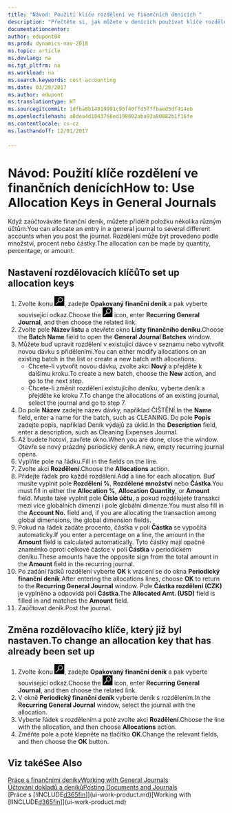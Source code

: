 ```yaml
---
title: "Návod: Použití klíče rozdělení ve finančních denících "
description: "Přečtěte si, jak můžete v denících používat klíče rozdělení."
documentationcenter: 
author: edupont04
ms.prod: dynamics-nav-2018
ms.topic: article
ms.devlang: na
ms.tgt_pltfrm: na
ms.workload: na
ms.search.keywords: cost accounting
ms.date: 03/29/2017
ms.author: edupont
ms.translationtype: HT
ms.sourcegitcommit: 1dfba8b14019991c95f40ffd5f7fbaed5df414eb
ms.openlocfilehash: a0dea4d1043766ed198002aba93a80882b1f16fe
ms.contentlocale: cs-cz
ms.lasthandoff: 12/01/2017

---
```

# <a name="how-to-use-allocation-keys-in-general-journals"></a><span data-ttu-id="da2f1-103">Návod: Použití klíče rozdělení ve finančních denících</span><span class="sxs-lookup"><span data-stu-id="da2f1-103">How to: Use Allocation Keys in General Journals</span></span>
<span data-ttu-id="da2f1-104">Když zaúčtováváte finanční deník, můžete přidělit  položku několika různým účtům.</span><span class="sxs-lookup"><span data-stu-id="da2f1-104">You can allocate an entry in a general journal to several different accounts when you post the journal.</span></span> <span data-ttu-id="da2f1-105">Rozdělení může být provedeno podle množství, procent nebo částky.</span><span class="sxs-lookup"><span data-stu-id="da2f1-105">The allocation can be made by quantity, percentage, or amount.</span></span>

## <a name="to-set-up-allocation-keys"></a><span data-ttu-id="da2f1-106">Nastavení rozdělovacích klíčů</span><span class="sxs-lookup"><span data-stu-id="da2f1-106">To set up allocation keys</span></span>
1. <span data-ttu-id="da2f1-107">Zvolte ikonu ![Vyhledat stránku nebo sestavu](media/ui-search/search_small.png "Ikona Vyhledat stránku nebo sestavu"), zadejte **Opakovaný finanční deník** a pak vyberte související odkaz.</span><span class="sxs-lookup"><span data-stu-id="da2f1-107">Choose the ![Search for Page or Report](media/ui-search/search_small.png "Search for Page or Report icon") icon, enter **Recurring General Journal**, and then choose the related link.</span></span>
2. <span data-ttu-id="da2f1-108">Zvolte pole **Název listu** a otevřete okno **Listy finančního deníku**.</span><span class="sxs-lookup"><span data-stu-id="da2f1-108">Choose the **Batch Name** field to open the **General Journal Batches** window.</span></span>
3. <span data-ttu-id="da2f1-109">Můžete buď upravit rozdělení v existující dávce v seznamu nebo vytvořit novou dávku s přiděleními.</span><span class="sxs-lookup"><span data-stu-id="da2f1-109">You can either modify allocations on an existing batch in the list or create a new batch with allocations.</span></span>
   * <span data-ttu-id="da2f1-110">Chcete-li vytvořit novou dávku, zvolte akci **Nový** a přejděte k dalšímu kroku.</span><span class="sxs-lookup"><span data-stu-id="da2f1-110">To create a new batch, choose the **New** action, and go to the next step.</span></span>
   * <span data-ttu-id="da2f1-111">Chcete-li změnit rozdělení existujícího deníku, vyberte deník a přejděte ke kroku 7.</span><span class="sxs-lookup"><span data-stu-id="da2f1-111">To change the allocations of an existing journal, select the journal and go to step 7.</span></span>    
4. <span data-ttu-id="da2f1-112">Do pole **Název** zadejte název dávky, například ČIŠTĚNÍ.</span><span class="sxs-lookup"><span data-stu-id="da2f1-112">In the **Name** field, enter a name for the batch, such as CLEANING.</span></span> <span data-ttu-id="da2f1-113">Do pole **Popis** zadejte popis, například Deník výdajů za úklid.</span><span class="sxs-lookup"><span data-stu-id="da2f1-113">In the **Description** field, enter a description, such as Cleaning Expenses Journal.</span></span>
5. <span data-ttu-id="da2f1-114">Až budete hotoví, zavřete okno.</span><span class="sxs-lookup"><span data-stu-id="da2f1-114">When you are done, close the window.</span></span> <span data-ttu-id="da2f1-115">Otevře se nový prázdný periodický deník.</span><span class="sxs-lookup"><span data-stu-id="da2f1-115">A new, empty recurring journal opens.</span></span>
6. <span data-ttu-id="da2f1-116">Vyplňte pole na řádku.</span><span class="sxs-lookup"><span data-stu-id="da2f1-116">Fill in the fields on the line.</span></span>
7. <span data-ttu-id="da2f1-117">Zvolte akci **Rozdělení**.</span><span class="sxs-lookup"><span data-stu-id="da2f1-117">Choose the **Allocations** action.</span></span>
8. <span data-ttu-id="da2f1-118">Přidejte řádek pro každé rozdělení.</span><span class="sxs-lookup"><span data-stu-id="da2f1-118">Add a line for each allocation.</span></span> <span data-ttu-id="da2f1-119">Buď musíte vyplnit pole **Rozdělení %**, **Rozdělené množství** nebo **Částka**.</span><span class="sxs-lookup"><span data-stu-id="da2f1-119">You must fill in either the **Allocation %**, **Allocation Quantity**, or **Amount** field.</span></span> <span data-ttu-id="da2f1-120">Musíte také vyplnit pole **Číslo účtu**, a pokud rozdělujete transakci mezi více globálních dimenzí i pole globální dimenze.</span><span class="sxs-lookup"><span data-stu-id="da2f1-120">You must also fill in the **Account No.** field and, if you are allocating the transaction among global dimensions, the global dimension fields.</span></span>
9. <span data-ttu-id="da2f1-121">Pokud na řádek zadáte procento, částka v poli **Částka** se vypočítá automaticky.</span><span class="sxs-lookup"><span data-stu-id="da2f1-121">If you enter a percentage on a line, the amount in the **Amount** field is calculated automatically.</span></span> <span data-ttu-id="da2f1-122">Tyto částky mají opačné znaménko oproti celkové částce v poli **Částka** v periodickém deníku.</span><span class="sxs-lookup"><span data-stu-id="da2f1-122">These amounts have the opposite sign from the total amount in the **Amount** field in the recurring journal.</span></span>
10. <span data-ttu-id="da2f1-123">Po zadání řádků rozdělení vyberte **OK** k vrácení se do okna **Periodický finanční deník**.</span><span class="sxs-lookup"><span data-stu-id="da2f1-123">After entering the allocations lines, choose **OK** to return to the **Recurring General Journal** window.</span></span> <span data-ttu-id="da2f1-124">Pole **Částka rozdělení (CZK)** je vyplněno a odpovídá poli **Částka**.</span><span class="sxs-lookup"><span data-stu-id="da2f1-124">The **Allocated Amt. (USD)** field is filled in and matches the **Amount** field.</span></span>
11. <span data-ttu-id="da2f1-125">Zaúčtovat deník.</span><span class="sxs-lookup"><span data-stu-id="da2f1-125">Post the journal.</span></span>

## <a name="to-change-an-allocation-key-that-has-already-been-set-up"></a><span data-ttu-id="da2f1-126">Změna rozdělovacího klíče, který již byl nastaven.</span><span class="sxs-lookup"><span data-stu-id="da2f1-126">To change an allocation key that has already been set up</span></span>
1. <span data-ttu-id="da2f1-127">Zvolte ikonu ![Vyhledat stránku nebo sestavu](media/ui-search/search_small.png "Ikona Vyhledat stránku nebo sestavu"), zadejte **Opakovaný finanční deník** a pak vyberte související odkaz.</span><span class="sxs-lookup"><span data-stu-id="da2f1-127">Choose the ![Search for Page or Report](media/ui-search/search_small.png "Search for Page or Report icon") icon, enter **Recurring General Journal**, and then choose the related link.</span></span>
2. <span data-ttu-id="da2f1-128">V okně **Periodický finanční deník** vyberte deník s rozdělením.</span><span class="sxs-lookup"><span data-stu-id="da2f1-128">In the **Recurring General Journal** window, select the journal with the allocation.</span></span>
3. <span data-ttu-id="da2f1-129">Vyberte řádek s rozdělením a poté zvolte akci **Rozdělení**.</span><span class="sxs-lookup"><span data-stu-id="da2f1-129">Choose the line with the allocation, and then choose **Allocations** action.</span></span>
4. <span data-ttu-id="da2f1-130">Změňte pole a poté klepněte na tlačítko **OK**.</span><span class="sxs-lookup"><span data-stu-id="da2f1-130">Change the relevant fields, and then choose the **OK** button.</span></span>

## <a name="see-also"></a><span data-ttu-id="da2f1-131">Viz také</span><span class="sxs-lookup"><span data-stu-id="da2f1-131">See Also</span></span>
[<span data-ttu-id="da2f1-132">Práce s finančními deníky</span><span class="sxs-lookup"><span data-stu-id="da2f1-132">Working with General Journals</span></span>](ui-work-general-journals.md)  
[<span data-ttu-id="da2f1-133">Účtování dokladů a deníků</span><span class="sxs-lookup"><span data-stu-id="da2f1-133">Posting Documents and Journals</span></span>](ui-post-documents-journals.md)  
<span data-ttu-id="da2f1-134">[Práce s [!INCLUDE[d365fin](includes/d365fin_md.md)]](ui-work-product.md)</span><span class="sxs-lookup"><span data-stu-id="da2f1-134">[Working with [!INCLUDE[d365fin](includes/d365fin_md.md)]](ui-work-product.md)</span></span>

